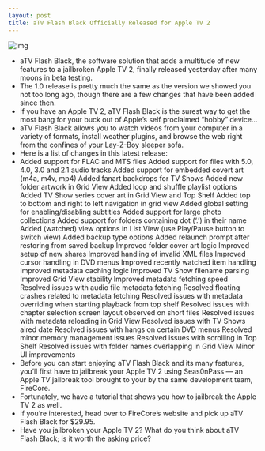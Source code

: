 ```yaml
---
layout: post
title: aTV Flash Black Officially Released for Apple TV 2
---
```

![img](http://media.idownloadblog.com/wp-content/uploads/2011/08/aTV-Flash-Black-Apple-TV-2.png)
* aTV Flash Black, the software solution that adds a multitude of new features to a jailbroken Apple TV 2, finally released yesterday after many moons in beta testing.
* The 1.0 release is pretty much the same as the version we showed you not too long ago, though there are a few changes that have been added since then.
* If you have an Apple TV 2, aTV Flash Black is the surest way to get the most bang for your buck out of Apple’s self proclaimed “hobby” device…
* aTV Flash Black allows you to watch videos from your computer in a variety of formats, install weather plugins, and browse the web right from the confines of your Lay-Z-Boy sleeper sofa.
* Here is a list of changes in this latest release:
* Added support for FLAC and MTS files Added support for files with 5.0, 4.0, 3.0 and 2.1 audio tracks Added support for embedded covert art (m4a, m4v, mp4) Added fanart backdrops for TV Shows Added new folder artwork in Grid View Added loop and shuffle playlist options Added TV Show series cover art in Grid View and Top Shelf Added top to bottom and right to left navigation in grid view Added global setting for enabling/disabling subtitles Added support for large photo collections Added support for folders containing dot (‘.’) in their name Added (watched) view options in List View (use Play/Pause button to switch view) Added backup type options Added relaunch prompt after restoring from saved backup Improved folder cover art logic Improved setup of new shares Improved handling of invalid XML files Improved cursor handling in DVD menus Improved recently watched item handling Improved metadata caching logic Improved TV Show filename parsing Improved Grid View stability Improved metadata fetching speed Resolved issues with audio file metadata fetching Resolved floating crashes related to metadata fetching Resolved issues with metadata overriding when starting playback from top shelf Resolved issues with chapter selection screen layout observed on short files Resolved issues with metadata reloading in Grid View Resolved issues with TV Shows aired date Resolved issues with hangs on certain DVD menus Resolved minor memory management issues Resolved issues with scrolling in Top Shelf Resolved issues with folder names overlapping in Grid View Minor UI improvements
* Before you can start enjoying aTV Flash Black and its many features, you’ll first have to jailbreak your Apple TV 2 using Seas0nPass — an Apple TV jailbreak tool brought to your by the same development team, FireCore.
* Fortunately, we have a tutorial that shows you how to jailbreak the Apple TV 2 as well.
* If you’re interested, head over to FireCore’s website and pick up aTV Flash Black for $29.95.
* Have you jailbroken your Apple TV 2? What do you think about aTV Flash Black; is it worth the asking price?

